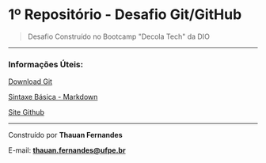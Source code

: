 
# 1º Repositório - Desafio Git/GitHub 

>Desafio Construído no Bootcamp "Decola Tech" da DIO
***
### Informações Úteis:
[Download Git](https://git-scm.com/downloads)

[Sintaxe Básica - Markdown](https://www.markdownguide.org/basic-syntax/)

[Site Github](https://github.com/)
***
Construído por **Thauan Fernandes**

E-mail: **thauan.fernandes@ufpe.br**

